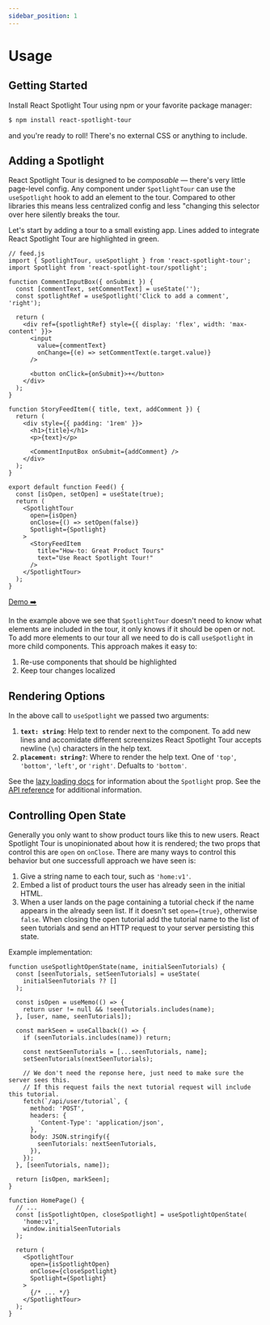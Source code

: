 ```yaml
---
sidebar_position: 1
---
```


# Usage

## Getting Started

Install React Spotlight Tour using npm or your favorite package manager:

```sh
$ npm install react-spotlight-tour
```

and you're ready to roll! There's no external CSS or anything to include.

## Adding a Spotlight

React Spotlight Tour is designed to be _composable_ — there's very little
page-level config. Any component under `SpotlightTour` can use the
`useSpotlight` hook to add an element to the tour. Compared to other libraries
this means less centralized config and less "changing this selector over here
silently breaks the tour.

Let's start by adding a tour to a small existing app. Lines added to integrate
React Spotlight Tour are highlighted in green.

```tsx {2-3,7,10,35-39,44}
// feed.js
import { SpotlightTour, useSpotlight } from 'react-spotlight-tour';
import Spotlight from 'react-spotlight-tour/spotlight';

function CommentInputBox({ onSubmit }) {
  const [commentText, setCommentText] = useState('');
  const spotlightRef = useSpotlight('Click to add a comment', 'right');

  return (
    <div ref={spotlightRef} style={{ display: 'flex', width: 'max-content' }}>
      <input
        value={commentText}
        onChange={(e) => setCommentText(e.target.value)}
      />

      <button onClick={onSubmit}>+</button>
    </div>
  );
}

function StoryFeedItem({ title, text, addComment }) {
  return (
    <div style={{ padding: '1rem' }}>
      <h1>{title}</h1>
      <p>{text}</p>

      <CommentInputBox onSubmit={addComment} />
    </div>
  );
}

export default function Feed() {
  const [isOpen, setOpen] = useState(true);
  return (
    <SpotlightTour
      open={isOpen}
      onClose={() => setOpen(false)}
      Spotlight={Spotlight}
    >
      <StoryFeedItem
        title="How-to: Great Product Tours"
        text="Use React Spotlight Tour!"
      />
    </SpotlightTour>
  );
}
```

[Demo ➡️](/demo)

In the example above we see that `SpotlightTour` doesn't need to know what
elements are included in the tour, it only knows if it should be open or not. To
add more elements to our tour all we need to do is call `useSpotlight` in more
child components. This approach makes it easy to:

1. Re-use components that should be highlighted
2. Keep tour changes localized

## Rendering Options

In the above call to `useSpotlight` we passed two arguments:

1. **`text: string`**: Help text to render next to the component. To add new
   lines and accomidate different screensizes React Spotlight Tour accepts
   newline (`\n`) characters in the help text.
2. **`placement: string?`**: Where to render the help text. One of `'top'`,
   `'bottom'`, `'left'`, or `'right'`. Defualts to `'bottom'`.

See the [lazy loading docs](/docs/lazy-loading) for information about the
`Spotlight` prop. See the [API reference](/docs/api) for additional information.

## Controlling Open State

Generally you only want to show product tours like this to new users. React
Spotlight Tour is unopinionated about how it is rendered; the two props that
control this are `open` on `onClose`. There are many ways to control this
behavior but one successfull approach we have seen is:

1. Give a string name to each tour, such as `'home:v1'`.
1. Embed a list of product tours the user has already seen in the initial HTML.
1. When a user lands on the page containing a tutorial check if the name appears
   in the already seen list. If it doesn't set `open={true}`, otherwise `false`.
   When closing the open tutorial add the tutorial name to the list of seen
   tutorials and send an HTTP request to your server persisting this state.

Example implementation:

```tsx
function useSpotlightOpenState(name, initialSeenTutorials) {
  const [seenTutorials, setSeenTutorials] = useState(
    initialSeenTutorials ?? []
  );

  const isOpen = useMemo(() => {
    return user != null && !seenTutorials.includes(name);
  }, [user, name, seenTutorials]);

  const markSeen = useCallback(() => {
    if (seenTutorials.includes(name)) return;

    const nextSeenTutorials = [...seenTutorials, name];
    setSeenTutorials(nextSeenTutorials);

    // We don't need the reponse here, just need to make sure the server sees this.
    // If this request fails the next tutorial request will include this tutorial.
    fetch(`/api/user/tutorial`, {
      method: 'POST',
      headers: {
        'Content-Type': 'application/json',
      },
      body: JSON.stringify({
        seenTutorials: nextSeenTutorials,
      }),
    });
  }, [seenTutorials, name]);

  return [isOpen, markSeen];
}

function HomePage() {
  // ...
  const [isSpotlightOpen, closeSpotlight] = useSpotlightOpenState(
    'home:v1',
    window.initialSeenTutorials
  );

  return (
    <SpotlightTour
      open={isSpotlightOpen}
      onClose={closeSpotlight}
      Spotlight={Spotlight}
    >
      {/* ... */}
    </SpotlightTour>
  );
}
```
